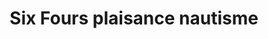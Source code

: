 ---
title: "Six Fours plaisance nautisme"
url: /six-fours-les-plages/six-fours-plaisance-nautisme/
shop: Boot
---